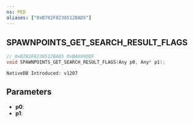 ```yaml
---
ns: PED
aliases: ["0xB782F8238512BAD5"]
---
```

## SPAWNPOINTS_GET_SEARCH_RESULT_FLAGS

```c
// 0xB782F8238512BAD5 0xBA699DDF
void SPAWNPOINTS_GET_SEARCH_RESULT_FLAGS(Any p0, Any* p1);
```

```
NativeDB Introduced: v1207
```

## Parameters
* **p0**:
* **p1**:

